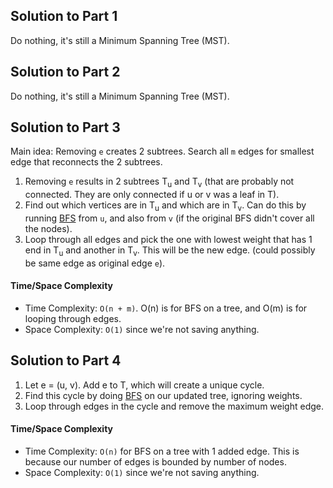 ## Solution to Part 1

Do nothing, it's still a Minimum Spanning Tree (MST).


## Solution to Part 2

Do nothing, it's still a Minimum Spanning Tree (MST).


## Solution to Part 3

Main idea: Removing `e` creates 2 subtrees. Search all `m` edges for smallest edge that reconnects the 2 subtrees.

1. Removing `e` results in 2 subtrees T<sub>u</sub> and T<sub>v</sub> (that are probably not connected. They are only connected if u or v was a leaf in T).
1. Find out which vertices are in T<sub>u</sub> and which are in T<sub>v</sub>. Can do this by running [BFS](https://github.com/RodneyShag/Interview_solutions/blob/master/Solutions/Cracking%20the%20Coding%20Interview/Breadth-First%20Search.md) from `u`, and also from `v` (if the original BFS didn't cover all the nodes).
1. Loop through all edges and pick the one with lowest weight that has 1 end in T<sub>u</sub> and another in T<sub>v</sub>. This will be the new edge. (could possibly be same edge as original edge `e`).

#### Time/Space Complexity

- Time Complexity: `O(n + m)`. O(n) is for BFS on a tree, and O(m) is for looping through edges.
- Space Complexity: `O(1)` since we're not saving anything.


## Solution to Part 4

1. Let e = (u, v). Add e to T, which will create a unique cycle.
1. Find this cycle by doing [BFS](https://github.com/RodneyShag/Interview_solutions/blob/master/Solutions/Cracking%20the%20Coding%20Interview/Breadth-First%20Search.md) on our updated tree, ignoring weights.
1. Loop through edges in the cycle and remove the maximum weight edge.

#### Time/Space Complexity

- Time Complexity: `O(n)` for BFS on a tree with 1 added edge. This is because our number of edges is bounded by number of nodes.
- Space Complexity: `O(1)` since we're not saving anything.
